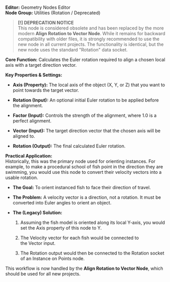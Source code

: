 **Editor:** Geometry Nodes Editor  
**Node Group:** Utilities (Rotation / Deprecated)

> **[!] DEPRECATION NOTICE**  
> This node is considered obsolete and has been replaced by the more modern **Align Rotation to Vector Node**. While it remains for backward compatibility with older files, it is strongly recommended to use the new node in all current projects. The functionality is identical, but the new node uses the standard "Rotation" data socket.

**Core Function:** Calculates the Euler rotation required to align a chosen local axis with a target direction vector.

**Key Properties & Settings:**

- **Axis (Property):** The local axis of the object (X, Y, or Z) that you want to point towards the target vector.
    
- **Rotation (Input):** An optional initial Euler rotation to be applied before the alignment.
    
- **Factor (Input):** Controls the strength of the alignment, where 1.0 is a perfect alignment.
    
- **Vector (Input):** The target direction vector that the chosen axis will be aligned to.
    
- **Rotation (Output):** The final calculated Euler rotation.
    

**Practical Application:**  
Historically, this was the primary node used for orienting instances. For example, to make a procedural school of fish point in the direction they are swimming, you would use this node to convert their velocity vectors into a usable rotation.

- **The Goal:** To orient instanced fish to face their direction of travel.
    
- **The Problem:** A velocity vector is a direction, not a rotation. It must be converted into Euler angles to orient an object.
    
- **The (Legacy) Solution:**
    
    1. Assuming the fish model is oriented along its local Y-axis, you would set the Axis property of this node to Y.
        
    2. The Velocity vector for each fish would be connected to the Vector input.
        
    3. The Rotation output would then be connected to the Rotation socket of an Instance on Points node.
        

This workflow is now handled by the **Align Rotation to Vector Node**, which should be used for all new projects.